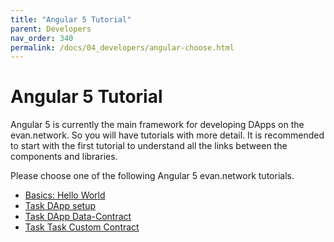 ```yaml
---
title: "Angular 5 Tutorial"
parent: Developers
nav_order: 340
permalink: /docs/04_developers/angular-choose.html
---
```


# Angular 5 Tutorial

Angular 5 is currently the main framework for developing DApps on the evan.network. So you will have
tutorials with more detail. It is recommended to start with the first tutorial to understand all the
links between the components and libraries.

Please choose one of the following Angular 5 evan.network tutorials.

- [Basics: Hello World](/dapps/angular/hello-world)
- [Task DApp setup](/dapps/angular/task)
- [Task DApp Data-Contract](/dapps/angular/task-data-contract)
- [Task Task Custom Contract](/dapps/angular/task-custom-contract)
